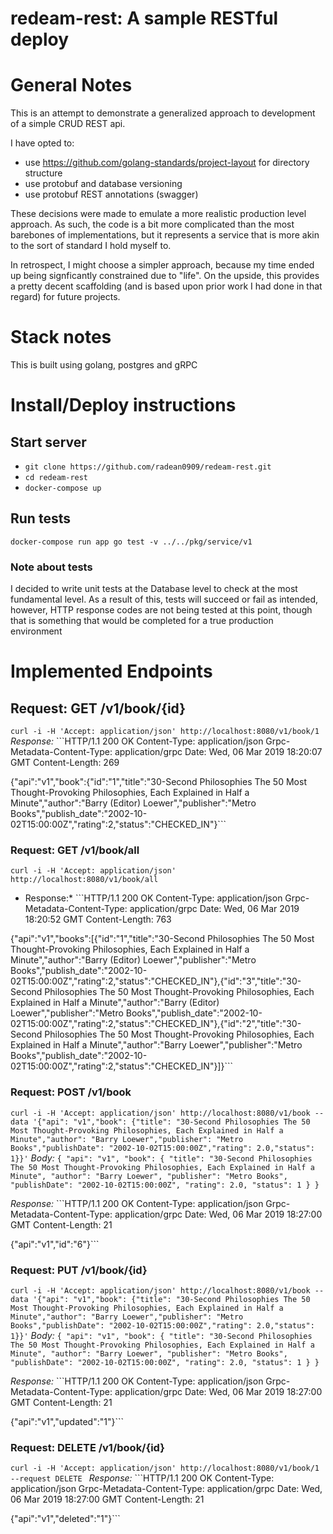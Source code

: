 # redeam-rest: A sample RESTful deploy

# General Notes

This is an attempt to demonstrate a generalized approach to development of a simple CRUD REST api.

I have opted to:
- use https://github.com/golang-standards/project-layout for directory structure
- use protobuf and database versioning
- use protobuf REST annotations (swagger)

These decisions were made to emulate a more realistic production level approach. As such, the code is a bit more complicated than the most barebones of implementations, but it represents a service that is more akin to the sort of standard I hold myself to.

In retrospect, I might choose a simpler approach, because my time ended up being signficantly constrained due to "life". On the upside, this provides a pretty decent scaffolding (and is based upon prior work I had done in that regard) for future projects.

# Stack notes
This is built using golang, postgres and gRPC

# Install/Deploy instructions

## Start server
* `git clone https://github.com/radean0909/redeam-rest.git`
* `cd redeam-rest`
* `docker-compose up`

## Run tests
`docker-compose run app go test -v ../../pkg/service/v1`
### Note about tests
I decided to write unit tests at the Database level to check at the most fundamental level. As a result of this, tests will succeed or fail as intended, however, HTTP response codes are not being tested at this point, though that is something that would be completed for a true production environment

# Implemented Endpoints

## Request: GET /v1/book/{id}
`curl -i -H 'Accept: application/json' http://localhost:8080/v1/book/1`
*Response:* ```HTTP/1.1 200 OK
Content-Type: application/json
Grpc-Metadata-Content-Type: application/grpc
Date: Wed, 06 Mar 2019 18:20:07 GMT
Content-Length: 269

{"api":"v1","book":{"id":"1","title":"30-Second Philosophies The 50 Most Thought-Provoking Philosophies, Each Explained in Half a Minute","author":"Barry (Editor) Loewer","publisher":"Metro Books","publish_date":"2002-10-02T15:00:00Z","rating":2,"status":"CHECKED_IN"}```

### Request: GET /v1/book/all
`curl -i -H 'Accept: application/json' http://localhost:8080/v1/book/all`
* Response:* ```HTTP/1.1 200 OK
Content-Type: application/json
Grpc-Metadata-Content-Type: application/grpc
Date: Wed, 06 Mar 2019 18:20:52 GMT
Content-Length: 763

{"api":"v1","books":[{"id":"1","title":"30-Second Philosophies The 50 Most Thought-Provoking Philosophies, Each Explained in Half a Minute","author":"Barry (Editor) Loewer","publisher":"Metro Books","publish_date":"2002-10-02T15:00:00Z","rating":2,"status":"CHECKED_IN"},{"id":"3","title":"30-Second Philosophies The 50 Most Thought-Provoking Philosophies, Each Explained in Half a Minute","author":"Barry (Editor) Loewer","publisher":"Metro Books","publish_date":"2002-10-02T15:00:00Z","rating":2,"status":"CHECKED_IN"},{"id":"2","title":"30-Second Philosophies The 50 Most Thought-Provoking Philosophies, Each Explained in Half a Minute","author":"Barry Loewer","publisher":"Metro Books","publish_date":"2002-10-02T15:00:00Z","rating":2,"status":"CHECKED_IN"}]}```

### Request: POST /v1/book
`curl -i -H 'Accept: application/json' http://localhost:8080/v1/book --data '{"api": "v1","book": {"title": "30-Second Philosophies The 50 Most Thought-Provoking Philosophies, Each Explained in Half a Minute","author": "Barry Loewer","publisher": "Metro Books","publishDate": "2002-10-02T15:00:00Z","rating": 2.0,"status": 1}}'`
*Body:* ```{
	"api": "v1",
	"book": {
		"title": "30-Second Philosophies The 50 Most Thought-Provoking Philosophies, Each Explained in Half a Minute",
		"author": "Barry Loewer",
		"publisher": "Metro Books",
		"publishDate": "2002-10-02T15:00:00Z",
		"rating": 2.0,
		"status": 1
	}
}```

*Response:* ```HTTP/1.1 200 OK
Content-Type: application/json
Grpc-Metadata-Content-Type: application/grpc
Date: Wed, 06 Mar 2019 18:27:00 GMT
Content-Length: 21

{"api":"v1","id":"6"}```

### Request: PUT /v1/book/{id}
`curl -i -H 'Accept: application/json' http://localhost:8080/v1/book --data '{"api": "v1","book": {"title": "30-Second Philosophies The 50 Most Thought-Provoking Philosophies, Each Explained in Half a Minute","author": "Barry Loewer","publisher": "Metro Books","publishDate": "2002-10-02T15:00:00Z","rating": 2.0,"status": 1}}'`
*Body:* ```{
	"api": "v1",
	"book": {
		"title": "30-Second Philosophies The 50 Most Thought-Provoking Philosophies, Each Explained in Half a Minute",
		"author": "Barry Loewer",
		"publisher": "Metro Books",
		"publishDate": "2002-10-02T15:00:00Z",
		"rating": 2.0,
		"status": 1
	}
}```

*Response:* ```HTTP/1.1 200 OK
Content-Type: application/json
Grpc-Metadata-Content-Type: application/grpc
Date: Wed, 06 Mar 2019 18:27:00 GMT
Content-Length: 21

{"api":"v1","updated":"1"}```

### Request: DELETE /v1/book/{id}
`curl -i -H 'Accept: application/json' http://localhost:8080/v1/book/1 --request DELETE `
*Response:* ```HTTP/1.1 200 OK
Content-Type: application/json
Grpc-Metadata-Content-Type: application/grpc
Date: Wed, 06 Mar 2019 18:27:00 GMT
Content-Length: 21

{"api":"v1","deleted":"1"}```

